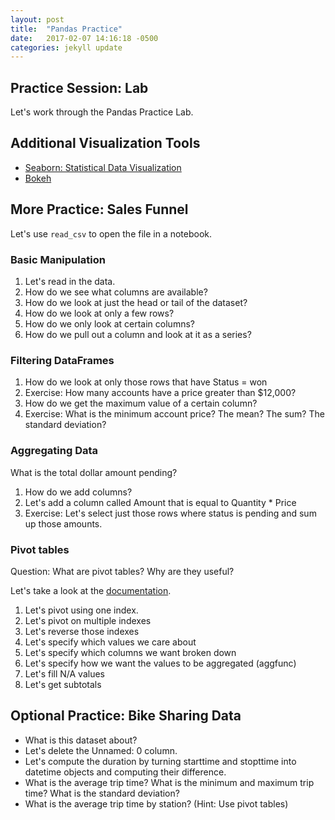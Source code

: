 ```yaml
---
layout: post
title:  "Pandas Practice"
date:   2017-02-07 14:16:18 -0500
categories: jekyll update
---
```


## Practice Session: Lab

Let's work through the Pandas Practice Lab.

## Additional Visualization Tools

- [Seaborn: Statistical Data Visualization](http://seaborn.pydata.org/)
- [Bokeh](http://bokeh.pydata.org/en/latest/)

## More Practice: Sales Funnel

Let's use `read_csv` to open the file in a notebook.

### Basic Manipulation

1. Let's read in the data.
2. How do we see what columns are available?
3. How do we look at just the head or tail of the dataset?
4. How do we look at only a few rows?
5. How do we only look at certain columns?
6. How do we pull out a column and look at it as a series?

### Filtering DataFrames

1. How do we look at only those rows that have Status = won
2. Exercise: How many accounts have a price greater than $12,000?
3. How do we get the maximum value of a certain column?
4. Exercise: What is the minimum account price? The mean? The sum? The standard deviation?

### Aggregating Data

What is the total dollar amount pending?

1. How do we add columns?
2. Let's add a column called Amount that is equal to Quantity * Price
3. Exercise: Let's select just those rows where status is pending and sum up those amounts.

### Pivot tables

Question: What are pivot tables? Why are they useful?

Let's take a look at the [documentation](http://pandas.pydata.org/pandas-docs/stable/generated/pandas.DataFrame.pivot_table.html).

1. Let's pivot using one index.
2. Let's pivot on multiple indexes
3. Let's reverse those indexes
4. Let's specify which values we care about
5. Let's specify which columns we want broken down
6. Let's specify how we want the values to be aggregated (aggfunc)
7. Let's fill N/A values
8. Let's get subtotals


## Optional Practice: Bike Sharing Data

- What is this dataset about?
- Let's delete the Unnamed: 0 column.
- Let's compute the duration by turning starttime and stopttime into datetime objects and computing their difference.
- What is the average trip time? What is the minimum and maximum trip time? What is the standard deviation?
- What is the average trip time by station? (Hint: Use pivot tables)

